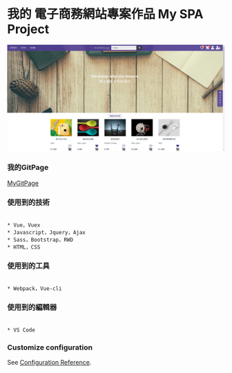 # 我的 電子商務網站專案作品 My SPA Project

![image](img/myWebsite.png)

### 我的GitPage

[MyGitPage](https://edward.yihao.nctu.me/#/home)

### 使用到的技術
```

* Vue，Vuex
* Javascript，Jquery，Ajax
* Sass，Bootstrap，RWD
* HTML，CSS

```
### 使用到的工具
```

* Webpack，Vue-cli

```
### 使用到的編輯器
```

* VS Code

```

### Customize configuration
See [Configuration Reference](https://cli.vuejs.org/config/).
